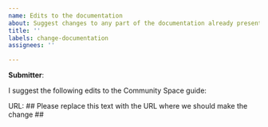 ```yaml
---
name: Edits to the documentation
about: Suggest changes to any part of the documentation already present in this guide
title: ''
labels: change-documentation
assignees: ''

---
```


**Submitter**:

I suggest the following edits to the Community Space guide:

URL: ## Please replace this text with the URL where we should make the change ##
